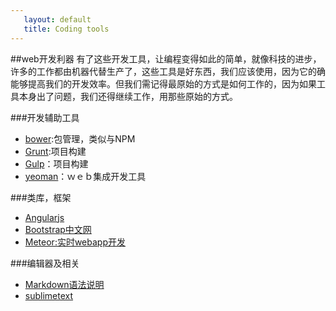 ```yaml
---
   layout: default
   title: Coding tools
---
```


##web开发利器
有了这些开发工具，让编程变得如此的简单，就像科技的进步，许多的工作都由机器代替生产了，这些工具是好东西，我们应该使用，因为它的确能够提高我们的开发效率。但我们需记得最原始的方式是如何工作的，因为如果工具本身出了问题，我们还得继续工作，用那些原始的方式。

###开发辅助工具

* [bower](http://bower.io/):包管理，类似与NPM
* [Grunt](http://gruntjs.com/):项目构建
* [Gulp](http://gulpjs.com/)：项目构建
* [yeoman](http://yeoman.io)：ｗｅｂ集成开发工具


###类库，框架

* [Angularjs](http://angularjs.org)
* [Bootstrap中文网](http://www.bootcss.com/)
* [Meteor:实时webapp开发](https://www.meteor.com/)


###编辑器及相关

* [Markdown语法说明](http://wowubuntu.com/markdown/)
* [sublimetext](http://www.sublimetext.com/)

